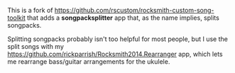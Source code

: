 This is a fork of https://github.com/rscustom/rocksmith-custom-song-toolkit that adds a **songpacksplitter** app that, as the name implies, splits songpacks.

Splitting songpacks probably isn't too helpful for most people, but I use the split songs with my https://github.com/rickparrish/Rocksmith2014.Rearranger app,
which lets me rearrange bass/guitar arrangements for the ukulele.